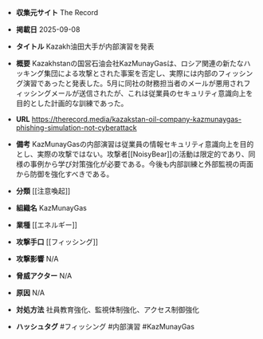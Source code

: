 - **収集元サイト**
The Record

- **掲載日**
2025-09-08

- **タイトル**
Kazakh油田大手が内部演習を発表

- **概要**
Kazakhstanの国営石油会社KazMunayGasは、ロシア関連の新たなハッキング集団による攻撃とされた事案を否定し、実際には内部のフィッシング演習であったと発表した。5月に同社の財務担当者のメールが悪用されフィッシングメールが送信されたが、これは従業員のセキュリティ意識向上を目的とした計画的な訓練であった。

- **URL**
https://therecord.media/kazakstan-oil-company-kazmunaygas-phishing-simulation-not-cyberattack

- **備考**
KazMunayGasの内部演習は従業員の情報セキュリティ意識向上を目的とし、実際の攻撃ではない。攻撃者[[NoisyBear]]の活動は限定的であり、同様の事例から学び対策強化が必要である。今後も内部訓練と外部監視の両面から防御を強化すべきである。

- **分類**
[[注意喚起]]

- **組織名**
KazMunayGas

- **業種**
[[エネルギー]]

- **攻撃手口**
[[フィッシング]]

- **攻撃影響**
N/A

- **脅威アクター**
N/A

- **原因**
N/A

- **対処方法**
社員教育強化、監視体制強化、アクセス制御強化

- **ハッシュタグ**
#フィッシング #内部演習 #KazMunayGas
